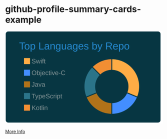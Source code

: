 # github-profile-summary-cards-example

![](https://raw.githubusercontent.com/laprasdrum/github-profile/master/profile-summary-card-output/solarized_dark/1-repos-per-language.svg)


[More Info](https://github.com/vn7n24fzkq/github-profile-summary-cards)
